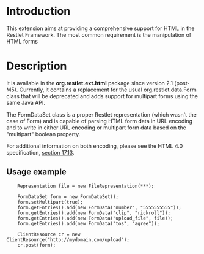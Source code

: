 # Introduction

This extension aims at providing a comprehensive support for HTML in the
Restlet Framework. The most common requirement is the manipulation of
HTML forms

# Description

It is available in the **org.restlet.ext.html** package since version
2.1 (post-M5). Currently, it contains a replacement for the usual
org.restlet.data.Form class that will be deprecated and adds support for
multipart forms using the same Java API.

The FormDataSet class is a proper Restlet representation (which wasn't
the case of Form) and is capable of parsing HTML form data in URL
encoding and to write in either URL encoding or multipart form data
based on the "multipart" boolean property.

For additional information on both encoding, please see the HTML 4.0
specification, [section
17.13](http://www.w3.org/TR/html4/interact/forms.html#h-17.13).

## Usage example

<pre class="language-java"><code class="language-java">    Representation file = new FileRepresentation(***);

    FormDataSet form = new FormDataSet();
    form.setMultipart(true);
    form.getEntries().add(new FormData("number", "5555555555"));
    form.getEntries().add(new FormData("clip", "rickroll"));
    form.getEntries().add(new FormData("upload_file", file));
    form.getEntries().add(new FormData("tos", "agree"));

    ClientResource cr = new ClientResource("http://mydomain.com/upload");
    cr.post(form);
</code></pre>

